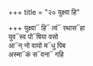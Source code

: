 +++
title = "२० युक्ष्वा हि"

+++
युक्ष्वा᳓ हि᳓ त्वं᳓ रथास᳓हा  
युव᳓स्व पो᳓षिया वसो  
आ᳓न् नो वायो म᳓धु पिब  
अस्मा᳓कं स᳓वना᳓ गहि